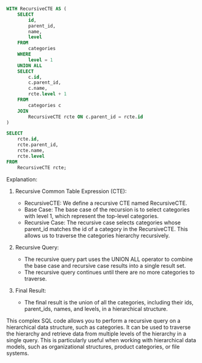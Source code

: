 ```sql
WITH RecursiveCTE AS (
    SELECT
        id,
        parent_id,
        name,
        level
    FROM
        categories
    WHERE
        level = 1
    UNION ALL
    SELECT
        c.id,
        c.parent_id,
        c.name,
        rcte.level + 1
    FROM
        categories c
    JOIN
        RecursiveCTE rcte ON c.parent_id = rcte.id
)

SELECT
    rcte.id,
    rcte.parent_id,
    rcte.name,
    rcte.level
FROM
    RecursiveCTE rcte;
```

Explanation:

1. Recursive Common Table Expression (CTE):
   - RecursiveCTE: We define a recursive CTE named RecursiveCTE.
   - Base Case: The base case of the recursion is to select categories with level 1, which represent the top-level categories.
   - Recursive Case: The recursive case selects categories whose parent_id matches the id of a category in the RecursiveCTE. This allows us to traverse the categories hierarchy recursively.

2. Recursive Query:
   - The recursive query part uses the UNION ALL operator to combine the base case and recursive case results into a single result set.
   - The recursive query continues until there are no more categories to traverse.

3. Final Result:
   - The final result is the union of all the categories, including their ids, parent_ids, names, and levels, in a hierarchical structure.

This complex SQL code allows you to perform a recursive query on a hierarchical data structure, such as categories. It can be used to traverse the hierarchy and retrieve data from multiple levels of the hierarchy in a single query. This is particularly useful when working with hierarchical data models, such as organizational structures, product categories, or file systems.